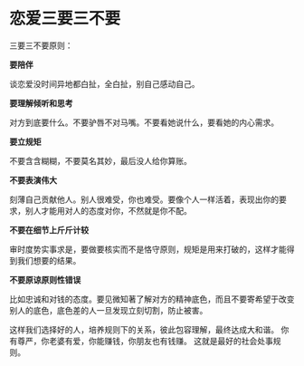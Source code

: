 # 恋爱三要三不要

三要三不要原则：

**要陪伴**

谈恋爱没时间异地都白扯，全白扯，别自己感动自己。

**要理解倾听和思考**

对方到底要什么。不要驴唇不对马嘴。不要看她说什么，要看她的内心需求。

**要立规矩**

不要含含糊糊，不要莫名其妙，最后没人给你算账。


**不要表演伟大**

刻薄自己贡献他人。别人很难受，你也难受。要像个人一样活着，表现出你的要求，别人才能用对人的态度对你，不然就是你不配。


**不要在细节上斤斤计较**

审时度势实事求是，要做要核实而不是恪守原则，规矩是用来打破的，这样才能得到我们想要的结果。


**不要原谅原则性错误**

比如忠诚和对钱的态度。要见微知著了解对方的精神底色，而且不要寄希望于改变别人的底色，底色差的人一旦发现立刻切割，防止被害。

这样我们选择好的人，培养规则下的关系，彼此包容理解，最终达成大和谐。
你有尊严，你老婆有爱，你能赚钱，你朋友也有钱赚。
这就是最好的社会处事规则。
